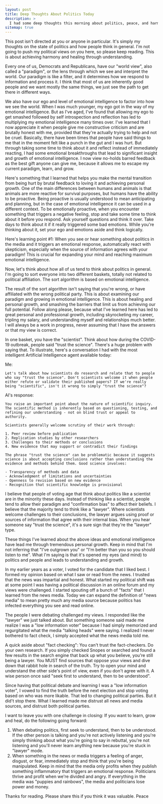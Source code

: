```yaml
---
layout: post
title: Deep Thoughts About Politics Today
description: >
  I had some deep thoughts this morning about politics, peace, and harmony. This is not partisian. This is about healing and personal growth.
sitemap: true
---
```


This post isn't directed at you or anyone in particular. It's simply my thoughts on the state of politics and how people think in general. I'm not going to push my political views on you here, so please keep reading. This is about achieving harmony and healing through understanding.  
  
Every one of us, Democrats and Republicans, have our "world view", also called a "paradigm", or the lens through which we see and interpret the world. Our paradigm is like a filter, and it determines how we respond to information and process it. I think that most of us are inherently good people and we want mostly the same things, we just see the path to get there in different ways.  
  
We also have our ego and level of emotional intelligence to factor into how we see the world. When I was much younger, my ego got in the way of my emotional intelligence. But as I've aged, I've found that allowing my ego to get smashed followed by self introspection and reflection has led to multiplying my emotional intelligence many times over. I've learned that I now appreciate it when people give me constructive criticism and are brutally honest with me, provided that they're actually trying to help and not be cruel. Basically, there have been times that people have said things to me that in the moment felt like a punch in the gut and I was hurt. But through taking some time to think about it and reflect instead of immediately reacting, I had some emotional breakthroughs that lead to significant insight and growth of emotional intelligence.  I now view no-holds barred feedback as the best gift anyone can give me, because it allows me to escape my current paradigm, learn, and grow.

Here's something that I learned that helps you make the mental transition from being hurt by brutal feedback to loving it and achieving personal growth. One of the main differences between humans and animals is that animals are more reactive for survival purposes, but humans have the ability to be proactive. Being proactive is usually understood to mean anticipating and planning, but in the case of emotional intelligence it can be used in a different context. To be emotionally proactive, when you encounter something that triggers a negative feeling, stop and take some time to think about it before you respond. Ask yourself questions and think it over. Take days to think about it if it really triggered some bad emotions. While you're thinking about it, set your ego and emotions aside and think logically.

Here's learning point #1: When you see or hear something about politics in the media and it triggers an emotional response, automatically react with skepticism, especially when the source of information agrees with your paradigm! This is crucial for expanding your mind and reaching maximum emotional intelligence.
  
Now, let's think about how all of us tend to think about politics in general. I'm going to sort everyone into two different baskets, totally not related to political affiliation. The sort algorithm is based on emotional intelligence. 
  
The result of the sort algorithm isn't saying that you're wrong, or have affiliated with the wrong political party. This is about examining our paradigm and growing in emotional intelligence. This is about healing and personal growth, and smashing the barriers that limit us from achieving our full potential. Follow along please, because what I've learned here has led to great personal and professional growth, including skyrocketing my career, tripling my salary, and understanding myself and relationships much better. I will always be a work in progress, never assuming that I have the answers or that my view is correct.

In one basket, you have the "scientist". Think about how during the COVID-19 outbreak, people said "trust the science". There's a huge problem with saying that. To illustrate, here's a conversation I had with the most intelligent Artificial Intelligence agent available today:

Me:
```
Let's talk about how scientists do research and relate that to people who say "trust the science". Don't scientists welcome it when people either refute or validate their published papers? If we're really being "scientific", isn't it wrong to simply "trust the science"?
```

AI's response:
```
You raise an important point about the nature of scientific inquiry. The scientific method is inherently based on questioning, testing, and refining our understanding - not on blind trust or appeal to authority.

Scientists generally welcome scrutiny of their work through:

1. Peer review before publication
2. Replication studies by other researchers
3. Challenges to their methods or conclusions
4. New evidence that may support or contradict their findings

The phrase "trust the science" can be problematic because it suggests science is about accepting conclusions rather than understanding the evidence and methods behind them. Good science involves:

- Transparency of methods and data
- Acknowledgment of limitations and uncertainties
- Openness to revision based on new evidence
- Recognition that scientific knowledge is provisional
```

I believe that people of voting age that think about politics like a scientist are in the minority these days. Instead of thinking like a scientist, people tend to allow their paradigm and "confirmation bias" to affect their beliefs. I believe that the majority tend to think like a "lawyer". Where scientists welcome challenges to their conclusions, the lawyer argues using proof or sources of information that agree with their internal bias. When you hear someone say "trust the science", it's a sure sign that they're the "lawyer" type.

These things I've learned about the above ideas and emotional intelligence have lead me through tremendous personal growth. Keep in mind that I'm not inferring that "I've outgrown you" or "I'm better than you so you should listen to me". What I'm saying is that it's opened my eyes (and mind) to politics and people and leads to understanding and growth.

In my earlier years as a voter, I voted for the candidate that I liked best. I formed my opinion based on what I saw or read from the news. I trusted that the news was impartial and honest. What started my political shift was at some point I was having a political discussion in an online forum and my views were challenged. I started spouting off a bunch of "facts" that I learned from the news media. Today we can expand the definition of "news media" to mean pretty much any media source because politics has infected everything you see and read online. 

The people I were debating challenged my views. I responded like the "lawyer" we just talked about. But something someone said made me realize I was a "low information voter" because I had simply memorized and regurgitated what the media "talking heads" were saying. I realized I never bothered to fact check, I simply accepted what the news media told me.

A quick aside about "fact checking": You can't trust the fact-checkers. Do your own research. If you simply checked Snopes or searched and found a few results in the search engine that back up what you believe, you're still being a lawyer. You MUST find sources that oppose your views and dive down that rabbit hole in search of the truth. Try to open your mind and understand the other side's point of view, even if you don't agree with it. A wise person once said "seek first to understand, then to be understood".

Since having that political debate and learning I was a "low information voter", I vowed to find the truth before the next election and stop voting based on who was more likable. That led to changing political parties. But it did't stop there. What I learned made me distrust all news and media sources, and distrust both political parties.

I want to leave you with one challenge in closing: If you want to learn, grow and heal, do the following going forward:

1. When debating politics, first seek to understand, then to be understood. If the other person is talking and you're not actively listening and you're simply thinking about what you're going to say in rebuttal, you're not listening and you'll never learn anything new because you're stuck in "lawyer" mode.
2. When something in the news or media triggers a feeling of anger, disgust, or fear, immediately stop and think that you're being manipulated. Keep in mind that the media only profits when they publish something inflammatory that triggers an emotional response. Politicians thrive and profit when we're divided and angry. If everything in the media was "puppies and rainbows", the media and politicians lose power and money. 

Thanks for reading. Please share this if you think it was valuable.
Peace